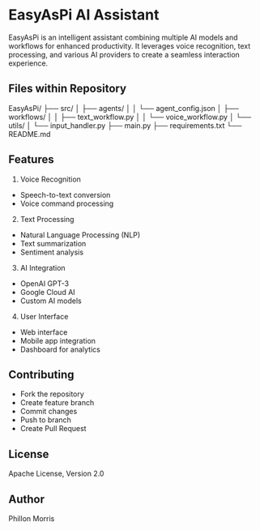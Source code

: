 # EasyAsPi AI Assistant

EasyAsPi is an intelligent assistant combining multiple AI models and workflows for enhanced productivity. It leverages voice recognition, text processing, and various AI providers to create a seamless interaction experience.

## Files within Repository

EasyAsPi/ 
├── src/ │ 
├── agents/ │ 
│ └── agent_config.json 
│ ├── workflows/ 
│ │ ├── text_workflow.py 
│ │ └── voice_workflow.py 
│ └── utils/ 
│ └── input_handler.py 
├── main.py 
├── requirements.txt 
└── README.md

## Features

1. Voice Recognition

- Speech-to-text conversion
- Voice command processing

2. Text Processing

- Natural Language Processing (NLP)
- Text summarization
- Sentiment analysis

3. AI Integration

- OpenAI GPT-3
- Google Cloud AI
- Custom AI models

4. User Interface

- Web interface
- Mobile app integration
- Dashboard for analytics

## Contributing

- Fork the repository
- Create feature branch
- Commit changes
- Push to branch
- Create Pull Request

## License

Apache License, Version 2.0

## Author
Phillon Morris
